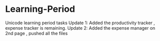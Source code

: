 # Learning-Period
Unicode learning period tasks 
Update 1: Added the productivity tracker , expense tracker is remaining. 
Update 2: Added the expense manager on 2nd page , pushed all the files
